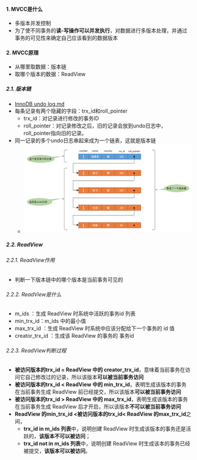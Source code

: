 #### 1. MVCC是什么
- 多版本并发控制
- 为了使不同事务的**读-写操作可以并发执行**，对数据进行多版本处理，并通过事务的可见性来确定自己应该看到的数据版本

#### 2. MVCC原理

- 从哪里取数据：版本链
- 取哪个版本的数据：ReadView
##### 2.1. 版本链
- [InnoDB undo log.md](InnoDB%20undo%20log.md)
- 每条记录有两个隐藏的字段：trx_id和roll_pointer
    - trx_id：对记录进行修改的事务ID
    - roll_pointer：对记录修改之后，旧的记录会放到undo日志中，roll_pointer指向旧的记录。
- 同一记录的多个undo日志串起来成为一个链表，这就是版本链
    - ![](https://raw.githubusercontent.com/TDoct/images/master/1620304385_20210506195135483_24414.png)
##### 2.2. ReadView
###### 2.2.1. ReadView作用
- 判断一下版本链中的哪个版本是当前事务可见的
###### 2.2.2. ReadView是什么
- m_ids ：生成 ReadView 时系统中活跃的事务id 列表
- min_trx_id：m_ids 中的最小值
- max_trx_id ：生成 ReadView 时系统中应该分配给下一个事务的 id 值
- creator_trx_id ：生成该 ReadView 的事务的 事务id 
###### 2.2.3. ReadView判断过程
- **被访问版本的trx_id = ReadView 中的 creator_trx_id**，意味着当前事务在访问它自己修改过的记录，所以该版本**可以被当前事务访问**
- **被访问版本的trx_id < ReadView 中的 min_trx_id**，表明生成该版本的事务在当前事务生成 ReadView 前已经提交，所以该版本**可以被当前事务访问**
-  **被访问版本的trx_id > ReadView 中的 max_trx_id**，表明生成该版本的事务在当前事务生成 ReadView 后才开启，所以该版本**不可以被当前事务访问**
-   **ReadView 的min_trx_id <被访问版本的trx_id< ReadView 的max_trx_id**之间，
    - **trx_id in  m_ids 列表**中，说明创建 ReadView 时生成该版本的事务还是活跃的，**该版本不可以被访问**；
    - **trx_id not in  m_ids 列表**中，说明创建 ReadView 时生成该本的事务已经被提交，**该版本可以被访问**。